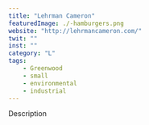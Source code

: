 ```yaml
---
title: "Lehrman Cameron"
featuredImage: ./-hamburgers.png
website: "http://lehrmancameron.com/"
twit: ""
inst: ""
category: "L"
tags:
    - Greenwood
    - small
    - environmental
    - industrial
---
```


Description
